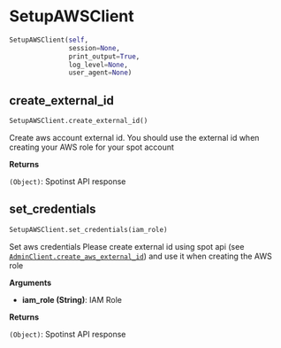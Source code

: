 <h1 id="spotinst_sdk2.clients.setup.SetupAWSClient">SetupAWSClient</h1>

```python
SetupAWSClient(self,
               session=None,
               print_output=True,
               log_level=None,
               user_agent=None)
```

<h2 id="spotinst_sdk2.clients.setup.SetupAWSClient.create_external_id">create_external_id</h2>

```python
SetupAWSClient.create_external_id()
```

Create aws account external id.
You should use the external id when creating your AWS role for your spot account

__Returns__

`(Object)`: Spotinst API response

<h2 id="spotinst_sdk2.clients.setup.SetupAWSClient.set_credentials">set_credentials</h2>

```python
SetupAWSClient.set_credentials(iam_role)
```

Set aws credentials
Please create external id using spot api (see [`AdminClient.create_aws_external_id`](#spotinst_sdk2.clients.setup.SetupAWSClient.set_credentials.AdminClient.create_aws_external_id))
and use it when creating the AWS role

__Arguments__

- __iam_role (String)__: IAM Role

__Returns__

`(Object)`: Spotinst API response

